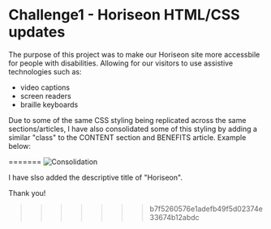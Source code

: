 # Challenge1 - Horiseon HTML/CSS updates

The purpose of this project was to make our Horiseon site more accessbile for people with disabilities.  Allowing for our visitors to use assistive technologies such as:

* video captions
* screen readers
* braille keyboards

Due to some of the same CSS styling being replicated across the same sections/articles, I have also consolidated some of this styling by adding a similar "class" to the CONTENT section and BENEFITS article.  Example below:

=======
 ![Consolidation](https://user-images.githubusercontent.com/102259821/177389908-18047ae0-560a-4bd1-a15f-852fa7614b85.png)

I have slso added the descriptive title of "Horiseon".

Thank you!
>>>>>>> b7f5260576e1adefb49f5d02374e33674b12abdc
